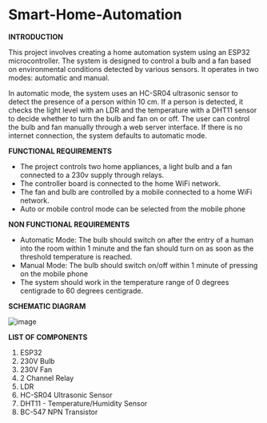 # Smart-Home-Automation

**INTRODUCTION**

This project involves creating a home automation system using an ESP32 microcontroller. The system is designed to control a bulb and a fan based on environmental conditions detected by various sensors. It operates in two modes: automatic and manual. 

In automatic mode, the system uses an HC-SR04 ultrasonic sensor to detect the presence of a person within 10 cm. If a person is detected, it checks the light level with an LDR and the temperature with a DHT11 sensor to decide whether to turn the bulb and fan on or off. The user can control the bulb and fan manually through a web server interface. If there is no internet connection, the system defaults to automatic mode. 

**FUNCTIONAL REQUIREMENTS**

* The project controls two home appliances, a light bulb and a fan connected to a 230v supply through relays. 
* The controller board is connected to the home WiFi network. 
* The fan and bulb are controlled by a mobile connected to a home WiFi network. 
* Auto or mobile control mode can be selected from the mobile phone

**NON FUNCTIONAL REQUIREMENTS**

* Automatic Mode: The bulb should switch on after the entry of a human into the room 
within 1 minute and the fan should turn on as soon as the threshold temperature is 
reached. 
* Manual Mode: The bulb should switch on/off within 1 minute of pressing on the 
mobile phone 
* The system should work in the temperature range of 0 degrees centigrade to 60 degrees 
centigrade.

**SCHEMATIC DIAGRAM**

![image](https://github.com/user-attachments/assets/61533e53-7c25-4adf-bbcd-ac1b824f22ed)

**LIST OF COMPONENTS**

1. ESP32
2. 230V Bulb
3. 230V Fan
4. 2 Channel Relay
5. LDR
6. HC-SR04 Ultrasonic Sensor
7. DHT11 - Temperature/Humidity Sensor
8. BC-547 NPN Transistor




